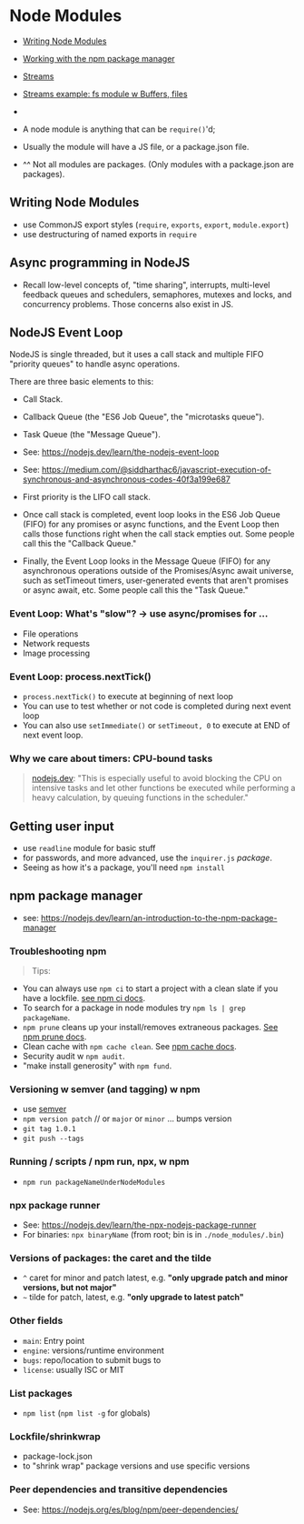# Node Modules

- [Writing Node Modules](#writing-node-modules)
- [Working with the npm package manager](#npm-package-manager)
- [Streams](streams/STREAMS.md)
- [Streams example: fs module w Buffers, files](./async/promisifying-fs-buffers.js)
- 

- A node module is anything that can be `require()`'d;
- Usually the module will have a JS file, or a package.json file.
- ^^ Not all modules are packages. (Only modules with a package.json are packages).

## Writing Node Modules

- use CommonJS export styles (`require`, `exports`, `export`, `module.export`)
- use destructuring of named exports in `require`

## Async programming in NodeJS

- Recall low-level concepts of, "time sharing", interrupts, multi-level feedback queues and schedulers, semaphores, mutexes and locks, and concurrency problems. Those concerns also exist in JS.

## NodeJS Event Loop

NodeJS is single threaded, but it uses a call stack and multiple FIFO "priority queues" to handle async operations.

There are three basic elements to this:
- Call Stack.
- Callback Queue (the "ES6 Job Queue", the "microtasks queue").
- Task Queue (the "Message Queue").

- See: https://nodejs.dev/learn/the-nodejs-event-loop
- See: https://medium.com/@siddharthac6/javascript-execution-of-synchronous-and-asynchronous-codes-40f3a199e687

- First priority is the LIFO call stack.
- Once call stack is completed, event loop looks in the ES6 Job Queue (FIFO) for any promises or async functions, 
and the Event Loop then calls those functions right when the call stack empties out. Some people call this the "Callback Queue."
- Finally, the Event Loop looks in the Message Queue (FIFO) for any asynchronous operations outside of the Promises/Async await universe, such as setTimeout timers, user-generated events that aren't promises or async await, etc. Some people call this the "Task Queue."

### Event Loop: What's "slow"? -> use async/promises for ...

- File operations
- Network requests
- Image processing

### Event Loop: process.nextTick()

- `process.nextTick()` to execute at beginning of next loop
- You can use to test whether or not code is completed during next event loop
- You can also use `setImmediate()` or `setTimeout, 0` to execute at END of next event loop.

### Why we care about timers: CPU-bound tasks

> [nodejs.dev](https://nodejs.dev/learn/discover-javascript-timers): "This is especially useful to avoid blocking the CPU on intensive tasks and let other functions be executed while performing a heavy calculation, by queuing functions in the scheduler."


## Getting user input

- use `readline` module for basic stuff
- for passwords, and more advanced, use the `inquirer.js` _package_.
- Seeing as how it's a package, you'll need `npm install`



## npm package manager

- see: https://nodejs.dev/learn/an-introduction-to-the-npm-package-manager

### Troubleshooting npm

> Tips:

- You can always use `npm ci` to start a project with a clean slate if you have a lockfile. [see npm ci docs](https://docs.npmjs.com/cli/v6/commands/npm-ci).
- To search for a package in node modules try `npm ls | grep packageName`.
- `npm prune` cleans up your install/removes extraneous packages. [See npm prune docs](https://docs.npmjs.com/cli/v6/commands/npm-prune).
- Clean cache with `npm cache clean`. See [npm cache docs](https://docs.npmjs.com/cli/v6/commands/npm-cache).
- Security audit w `npm audit`.
- "make install generosity" with `npm fund`.

### Versioning w semver (and tagging) w npm

- use [semver](https://semver.org/)
- `npm version patch` // or `major` or `minor` ... bumps version
- `git tag 1.0.1`
- `git push --tags`

### Running / scripts / npm run, npx, w npm

- `npm run packageNameUnderNodeModules`

### npx package runner

- See: https://nodejs.dev/learn/the-npx-nodejs-package-runner
- For binaries: `npx binaryName` (from root; bin is in `./node_modules/.bin`)

### Versions of packages: the caret and the tilde
- `^` caret for minor and patch latest, e.g. **"only upgrade patch and minor versions, but not major"**
- `~` tilde for patch, latest, e.g. **"only upgrade to latest patch"**

### Other fields

- `main`: Entry point
- `engine`: versions/runtime environment
- `bugs`: repo/location to submit bugs to
- `license`: usually ISC or MIT

### List packages

- `npm list` (`npm list -g` for globals)

### Lockfile/shrinkwrap

- package-lock.json
- to "shrink wrap" package versions and use specific versions

### Peer dependencies and transitive dependencies

- See: https://nodejs.org/es/blog/npm/peer-dependencies/
